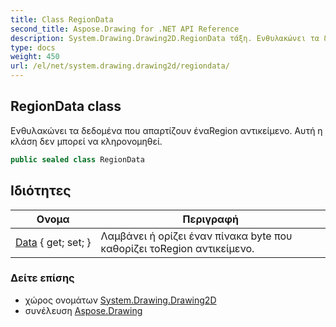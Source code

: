 ```yaml
---
title: Class RegionData
second_title: Aspose.Drawing for .NET API Reference
description: System.Drawing.Drawing2D.RegionData τάξη. Ενθυλακώνει τα δεδομένα που απαρτίζουν έναRegion αντικείμενο. Αυτή η κλάση δεν μπορεί να κληρονομηθεί.
type: docs
weight: 450
url: /el/net/system.drawing.drawing2d/regiondata/
---
```

## RegionData class

Ενθυλακώνει τα δεδομένα που απαρτίζουν έναRegion αντικείμενο. Αυτή η κλάση δεν μπορεί να κληρονομηθεί.

```csharp
public sealed class RegionData
```

## Ιδιότητες

| Ονομα | Περιγραφή |
| --- | --- |
| [Data](../../system.drawing.drawing2d/regiondata/data/) { get; set; } | Λαμβάνει ή ορίζει έναν πίνακα byte που καθορίζει τοRegion αντικείμενο. |

### Δείτε επίσης

* χώρος ονομάτων [System.Drawing.Drawing2D](../../system.drawing.drawing2d/)
* συνέλευση [Aspose.Drawing](../../)


